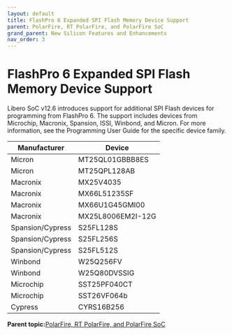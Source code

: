 ```yaml
---
layout: default
title: FlashPro 6 Expanded SPI Flash Memory Device Support
parent: PolarFire, RT PolarFire, and PolarFire SoC
grand_parent: New Silicon Features and Enhancements
nav_order: 3
---
```


# FlashPro 6 Expanded SPI Flash Memory Device Support

Libero SoC v12.6 introduces support for additional SPI Flash devices for programming from FlashPro 6. The support includes devices from Microchip, Macronix, Spansion, ISSI, Winbond, and Micron. For more information, see the Programming User Guide for the specific device family.

|Manufacturer|Device|
|------------|------|
|Micron|MT25QL01GBBB8ES|
|Micron|MT25QPL128AB|
|Macronix|MX25V4035|
|Macronix|MX66L51235SF|
|Macronix|MX66U1G45GMI00|
|Macronix|MX25L8006EM2I-12G|
|Spansion/Cypress|S25FL128S|
|Spansion/Cypress|S25FL256S|
|Spansion/Cypress|S25FL512S|
|Winbond|W25Q256FV|
|Winbond|W25Q80DVSSIG|
|Microchip|SST25PF040CT|
|Microchip|SST26VF064b|
|Cypress|CYRS16B256|

**Parent topic:**[PolarFire, RT PolarFire, and PolarFire SoC](GUID-FD2E56AA-67B5-4642-BA0B-63904E515EA3.md)

